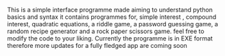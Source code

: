 This is a simple interface programme made aiming to understand python basics and syntax
it contains programmes for, simple interest , compound interest, quadratic equations, a riddle game, a password guessing game, a random recipe generator and a rock paper scissors game.
feel free to modify the code to your liking.
Currently the programme is in EXE format therefore more updates for a fully fledged app are coming soon
